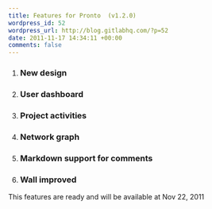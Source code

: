 ```yaml
--- 
title: Features for Pronto  (v1.2.0)
wordpress_id: 52
wordpress_url: http://blog.gitlabhq.com/?p=52
date: 2011-11-17 14:34:11 +00:00
comments: false
---
```

<ol>
	<li><h3>New design</h3></li>
	<li><h3>User dashboard</h3></li>
	<li><h3>Project activities</h3></li>
	<li><h3>Network graph</h3></li>
	<li><h3>Markdown support for comments</h3></li>
	<li><h3>Wall improved</h3></li>
</ol>

This features are ready and will be available at Nov 22, 2011
